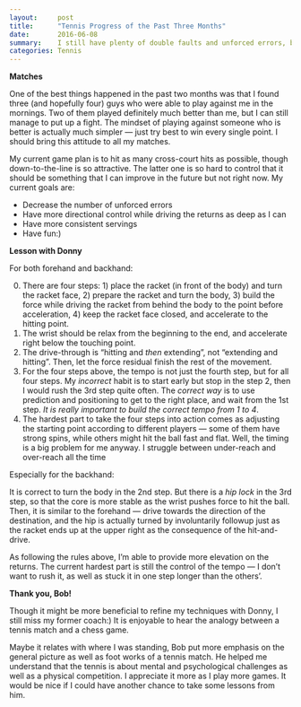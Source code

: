 ```yaml
---
layout:     post
title:      "Tennis Progress of the Past Three Months"
date:       2016-06-08
summary:    I still have plenty of double faults and unforced errors, but I'm becomming better, faster, and stronger.
categories: Tennis
---
```


**Matches**

One of the best things happened in the past two months was that I found three (and hopefully four) guys who were able to play against me in the mornings. Two of them played definitely much better than me, but I can still manage to put up a fight. The mindset of playing against someone who is better is actually much simpler — just try best to win every single point. I should bring this attitude to all my matches.

My current game plan is to hit as many cross-court hits as possible, though down-to-the-line is so attractive. The latter one is so hard to control that it should be something that I can improve in the future but not right now. My current goals are:

- Decrease the number of unforced errors
- Have more directional control while driving the returns as deep as I can
- Have more  consistent servings
- Have fun:)

**Lesson with Donny**

For both forehand and backhand:

0. There are four steps: 1) place the racket (in front of the body) and turn the racket face, 2) prepare the racket and turn the body, 3) build the force while driving the racket from behind the body to the point before acceleration, 4) keep the racket face closed, and accelerate to the hitting point.
1. The wrist should be relax from the beginning to the end, and accelerate right below the touching point.
2. The drive-through is “hitting and _then_ extending”, not “extending and hitting”. Then, let the force residual finish the rest of the movement.
3. For the four steps above, the tempo is not just the fourth step, but for all four steps. My _incorrect_ habit is to start early but stop in the step 2, then I would rush the 3rd step quite often. The _correct way_ is to use prediction and positioning to get to the right place, and wait from the 1st step. _It is really important to build the correct tempo from 1 to 4_.
4. The hardest part to take the four steps into action comes as adjusting the starting point according to different players — some of them have strong spins, while others might hit the ball fast and flat. Well, the timing is a big problem for me anyway. I struggle between under-reach and over-reach all the time

Especially for the backhand:

It is correct to turn the body in the 2nd step. But there is a _hip lock_ in the 3rd step, so that the core is more stable as the wrist pushes force to hit the ball. Then, it is similar to the forehand — drive towards the direction of the destination, and the hip is actually turned by involuntarily followup just as the racket ends up at the upper right as the consequence of the hit-and-drive.

As following the rules above, I’m able to provide more elevation on the returns. The current hardest part is still the control of the tempo — I don’t want to rush it, as well as stuck it in one step longer than the others’.

**Thank you, Bob!**

Though it might be more beneficial to refine my techniques with Donny, I still miss my former coach:) It is enjoyable to hear the analogy between a tennis match and a chess game.

Maybe it relates with where I was standing, Bob put more emphasis on the general picture as well as foot works of a tennis match. He helped me understand that the tennis is about mental and psychological challenges as well as a physical competition. I appreciate it more as I play more games. It would be nice if I could have another chance to take some lessons from him.
